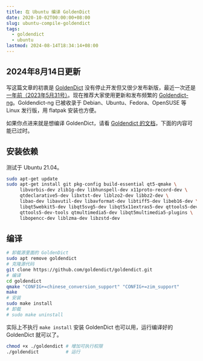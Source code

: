 ```yaml
---
title: 在 Ubuntu 编译 GoldenDict
date: 2020-10-02T00:00:00+08:00
slug: ubuntu-compile-goldendict
tags:
  - goldendict
  - ubuntu
lastmod: 2024-08-14T18:34:14+08:00
---
```


## 2024年8月14日更新

写这篇文章的初衷是 [GoldenDict](https://github.com/goldendict/goldendict) 没有停止开发但又很少发布新版，最近一次还是[一年前（2023年5月31号）](https://github.com/goldendict/goldendict/releases/tag/1.5.0)。现在推荐大家使用更新和发布频繁的 [Goldendict-ng](https://github.com/xiaoyifang/goldendict-ng)。Goldendict-ng 已被收录于 Debian、Ubuntu、Fedora、OpenSUSE 等 Linux 发行版，用 flatpak 安装也方便。

如果你点进来就是想编译 GoldenDict，请看 [Goldendict 的文档](https://github.com/goldendict/goldendict)，下面的内容可能已过时。

## 安装依赖

测试于 Ubuntu 21.04。

```bash
sudo apt-get update
sudo apt-get install git pkg-config build-essential qt5-qmake \
     libvorbis-dev zlib1g-dev libhunspell-dev x11proto-record-dev \
     qtdeclarative5-dev libxtst-dev liblzo2-dev libbz2-dev \
     libao-dev libavutil-dev libavformat-dev libtiff5-dev libeb16-dev \
     libqt5webkit5-dev libqt5svg5-dev libqt5x11extras5-dev qttools5-dev \
     qttools5-dev-tools qtmultimedia5-dev libqt5multimedia5-plugins \
     libopencc-dev liblzma-dev libzstd-dev
```

## 编译

```bash
# 卸载源里面的 GoldenDict
sudo apt remove goldendict
# 克隆源代码
git clone https://github.com/goldendict/goldendict.git
# 编译
cd goldendict
qmake "CONFIG+=chinese_conversion_support" "CONFIG+=zim_support"
make
# 安装
sudo make install
# 卸载
# sudo make uninstall
```

实际上不执行 `make install` 安装 GoldenDict 也可以用，运行编译好的 GoldenDict 就可以了。

```bash
chmod +x ./goldendict # 增加可执行权限
./goldendict          # 运行
```